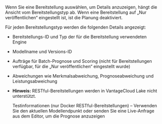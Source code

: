 Wenn Sie eine Bereitstellung auswählen, um Details anzuzeigen, hängt die Ansicht vom Bereitstellungstyp ab. Wenn eine Bereitstellung auf „Nur veröffentlichen“ eingestellt ist, ist die Planung deaktiviert.

Für jeden Bereitstellungstyp werden die folgenden Details angezeigt:

-   Bereitstellungs-ID und Typ der für die Bereitstellung verwendeten Engine

-   Modellname und Versions-ID

-   Aufträge für Batch-Prognose und Scoring (nicht für Bereitstellungen verfügbar, für die „Nur veröffentlichen“ eingestellt wurde)

-   Abweichungen wie Merkmalsabweichung, Prognoseabweichung und Leistungsabweichung

-   **Hinweis:** RESTful-Bereitstellungen werden in VantageCloud Lake nicht unterstützt.

    Testinformationen (nur Docker RESTful-Bereitstellungen) – Verwenden Sie den aktuellen Modellendpunkt oder senden Sie eine Live-Anfrage aus dem Editor, um die Prognose anzuzeigen
